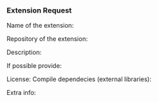 ### Extension Request

Name of the extension:

Repository of the extension:

Description:

If possible provide:

License:
Compile dependecies (external libraries):

Extra info:
